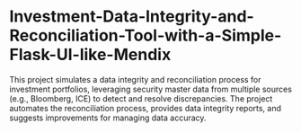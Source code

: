 # Investment-Data-Integrity-and-Reconciliation-Tool-with-a-Simple-Flask-UI-like-Mendix
This project simulates a data integrity and reconciliation process for investment portfolios, leveraging security master data from multiple sources (e.g., Bloomberg, ICE) to detect and resolve discrepancies. The project automates the reconciliation process, provides data integrity reports, and suggests improvements for managing data accuracy. 
